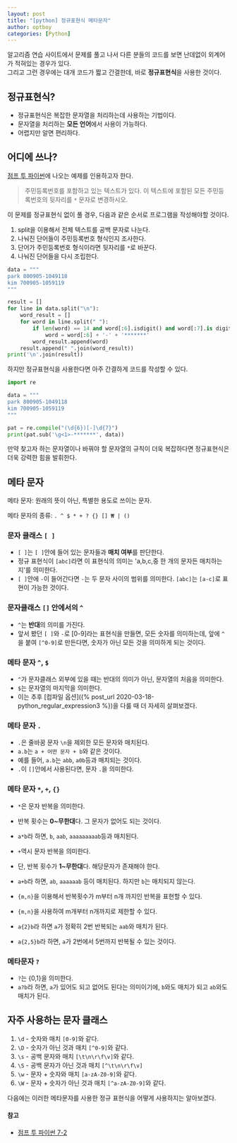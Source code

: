 ```yaml
---
layout: post
title: "[python] 정규표현식 메타문자"
author: optboy
categories: [Python]
---
```


알고리즘 연습 사이트에서 문제를 풀고 나서 다른 분들의 코드를 보면 난데없이 외계어가 적혀있는 경우가 있다.  
그리고 그런 경우에는 대개 코드가 짧고 간결한데, 바로 **정규표현식**을 사용한 것이다.  

## 정규표현식?
- 정규표현식은 복잡한 문자열을 처리하는데 사용하는 기법이다. 
- 문자열을 처리하는 **모든 언어**에서 사용이 가능하다.
- 어렵지만 알면 편리하다.

## 어디에 쓰나?
[점프 투 파이썬](https://wikidocs.net/4308)에 나오는 예제를 인용하고자 한다.  

> 주민등록번호를 포함하고 있는 텍스트가 있다. 이 텍스트에 포함된 모든 주민등록번호의 뒷자리를 `*` 문자로 변경하시오.

이 문제를 정규표현식 없이 풀 경우, 다음과 같은 순서로 프로그램을 작성해야할 것이다.
1. split을 이용해서 전체 텍스트를 공백 문자로 나눈다.
2. 나눠진 단어들이 주민등록번호 형식인지 조사한다.
3. 단어가 주민등록번호 형식이라면 뒷자리를 `*`로 바꾼다.
4. 나눠진 단어들을 다시 조립한다.

```python
data = """
park 800905-1049118
kim 700905-1059119
"""

result = []
for line in data.split("\n"):
    word_result = []
    for word in line.split(" "):
        if len(word) == 14 and word[:6].isdigit() and word[:7].is digit():
            word = word[:6] + '-' + '*******'
        word_result.append(word)
    result.append(" ".join(word_result))
print('\n'.join(result))
```

하지만 정규표현식을 사용한다면 아주 간결하게 코드를 작성할 수 있다.
```python
import re

data = """
park 800905-1049118
kim 700905-1059119
"""

pat = re.compile("(\d{6})[-]\d{7}")
print(pat.sub('\g<1>-*******', data))
```

만약 찾고자 하는 문자열이나 바꿔야 할 문자열의 규칙이 더욱 복잡하다면 정규표현식은 더욱 강력한 힘을 발휘한다.

## 메타 문자  

메타 문자: 원래의 뜻이 아닌, 특별한 용도로 쓰이는 문자.  

메타 문자의 종류: `. ^ $ * + ? {} [] ₩ | ()`

### 문자 클래스 `[ ]`
- `[ ]`는 `[ ]`안에 들어 있는 문자들과 **매치 여부**를 판단한다. 
- 정규 표현식이 `[abc]`라면 이 표현식의 의미는 'a,b,c,중 한 개의 문자든 매치하는 지'를 의미한다. 
- `[ ]`안에 `-`이 들어간다면 `-`는 두 문자 사이의 범위를 의미한다. `[abc]`는 `[a-c]`로 표현이 가능한 것이다.

### 문자클래스 `[]` 안에서의 `^`
- `^`는 **반대**의 의미를 가진다.
- 앞서 봤던 `[ ]`와 `-`로 [0-9]라는 표현식을 만들면, 모든 숫자를 의미하는데, 앞에 `^`을 붙여 `[^0-9]`로 만든다면, 숫자가 아닌 모든 것을 의미하게 되는 것이다.

### 메타 문자 `^`, `$`
- `^`가 문자클래스 외부에 있을 때는 반대의 의미가 아닌, 문자열의 처음을 의미한다.
- `$`는 문자열의 마지막을 의미한다. 
- 이는 추후 [컴파일 옵션]({% post_url 2020-03-18-python_regular_expression3 %})을 다룰 때 더 자세히 살펴보겠다. 

### 메타 문자 `.`
- `.`은 줄바꿈 문자 `\n`을 제외한 모든 문자와 매치된다.
- `a.b`는 `a + 어떤 문자 + b`와 같은 것이다.
- 예를 들어, `a.b`는 `abb`, `a0b`등과 매치되는 것이다.
- `.`이 `[]`안에서 사용된다면, 문자 `.`을 의미한다.  

### 메타 문자 `*`, `+`, `{}`
- `*`은 문자 반복을 의미한다.
- 반복 횟수는 **0~무한대**다. 그 문자가 없어도 되는 것이다.
- `a*b`라 하면, `b`, `aab`, `aaaaaaaaab`등과 매치된다.  

- `+`역시 문자 반복을 의미한다.
- 단, 반복 횟수가 **1~무한대**다. 해당문자가 존재해야 한다.
- `a+b`라 하면, `ab`, `aaaaaab` 등이 매치된다. 하지만 `b`는 매치되지 않는다.  

- `{m,n}`을 이용해서 반복횟수가 m부터 n개 까지인 반복을 표현할 수 있다.
- `{m,n}`을 사용하여 m개부터 n개까지로 제한할 수 있다.
- `a{2}b`라 하면 `a`가 정확히 2번 반복되는 `aab`와 매치가 된다.
- `a{2,5}b`라 하면, `a`가 2번에서 5번까지 반복될 수 있는 것이다.

### 메타문자 `?`
- `?`는 {0,1}을 의미한다.
- `a?b`라 하면, `a`가 있어도 되고 없어도 된다는 의미이기에, `b`와도 매치가 되고 `ab`와도 매치가 된다.

## 자주 사용하는 문자 클래스
1. `\d` - 숫자와 매치 `[0-9]`와 같다.
2. `\D` - 숫자가 아닌 것과 매치 `[^0-9]`와 같다.
3. `\s` - 공백 문자와 매치 `[\t\n\r\f\v]`와 같다.
4. `\S` - 공백 문자가 아닌 것과 매치 `[^\t\n\r\f\v]`
5. `\w` - 문자 + 숫자와 매치 `[a-zA-Z0-9]`와 같다. 
6. `\W` - 문자 + 숫자가 아닌 것과 매치 `[^a-zA-Z0-9]`와 같다.

다음에는 이러한 메타문자를 사용한 정규 표현식을 어떻게 사용하지는 알아보겠다.

#### 참고
- [점프 투 파이썬 7-2](https://wikidocs.net/4308)